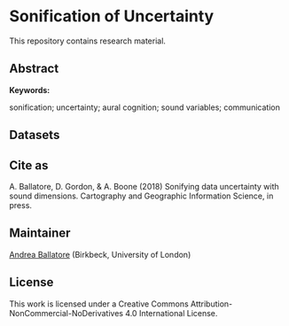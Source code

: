 Sonification of Uncertainty
=============================================

This repository contains research material.

## Abstract


**Keywords:**

sonification; uncertainty; aural cognition; sound variables; communication


## Datasets



## Cite as

A. Ballatore, D. Gordon, & A. Boone (2018) Sonifying data uncertainty with sound dimensions. Cartography and Geographic Information Science, in press.

## Maintainer

[Andrea Ballatore](http://aballatore.space) (Birkbeck, University of London)

## License

This work is licensed under a Creative Commons Attribution-NonCommercial-NoDerivatives 4.0 International License.
